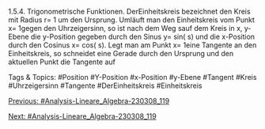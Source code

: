 1.5.4. Trigonometrische Funktionen. DerEinheitskreis bezeichnet den Kreis mit Radius r= 1
um den Ursprung. Umläuft man den Einheitskreis vom Punkt x= 1gegen den Uhrzeigersinn, so ist
nach dem Weg sauf dem Kreis in x, y-Ebene die y-Position gegeben durch den Sinus y= sin( s)
und die x-Position durch den Cosinus x= cos( s). Legt man am Punkt x= 1eine Tangente an den
Einheitskreis, so schneidet eine Gerade durch den Ursprung und den aktuellen Punkt die Tangente auf

   Tags & Topics:
   #Position
   #Y-Position
   #x-Position
   #y-Ebene
   #Tangent
   #Kreis
   #Uhrzeigersinn
   #Tangente
   #DerEinheitskreis
   #Einheitskreis

[Previous: #Analysis-Lineare_Algebra-230308_119](Analysis-Lineare_Algebra-230308_119.md)

[Next: #Analysis-Lineare_Algebra-230308_119](Analysis-Lineare_Algebra-230308_119.md)